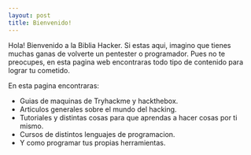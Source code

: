 ```yaml
---
layout: post
title: Bienvenido!
---
```


Hola! Bienvenido a la Biblia Hacker. Si estas aqui, imagino que tienes muchas ganas de volverte un pentester o programador. Pues no te preocupes, en esta pagina web encontraras todo tipo de contenido para lograr tu cometido.<br>

En esta pagina encontraras:
      
- Guias de maquinas de Tryhackme y hackthebox.
- Articulos generales sobre el mundo del hacking.
- Tutoriales y distintas cosas para que aprendas a hacer cosas por ti mismo.
- Cursos de distintos lenguajes de programacion.
- Y como programar tus propias herramientas.
<!--
Next you can update your site name, avatar and other options using the _config.yml file in the root of your repository (shown below).

![_config.yml]({{ site.baseurl }}/images/config.png)

The easiest way to make your first post is to edit this one. Go into /_posts/ and update the Hello World markdown file. For more instructions head over to the [Jekyll Now repository](https://github.com/barryclark/jekyll-now) on GitHub.
--> 

